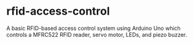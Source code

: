 # rfid-access-control
A basic RFID-based access control system using Arduino Uno which controls a MFRC522 RFID reader, servo motor, LEDs, and piezo buzzer.

